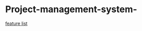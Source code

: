 # Project-management-system-
[feature list](https://docs.google.com/document/d/1es0jDWk9jrAfZETVESsSVonyzwX_z0BKvM8qEBaIdWQ/edit?usp=sharing)
